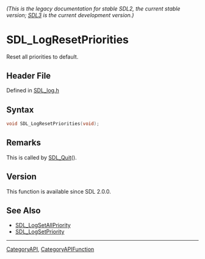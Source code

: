 ###### (This is the legacy documentation for stable SDL2, the current stable version; [SDL3](https://wiki.libsdl.org/SDL3/) is the current development version.)
# SDL_LogResetPriorities

Reset all priorities to default.

## Header File

Defined in [SDL_log.h](https://github.com/libsdl-org/SDL/blob/SDL2/include/SDL_log.h)

## Syntax

```c
void SDL_LogResetPriorities(void);

```

## Remarks

This is called by [SDL_Quit](SDL_Quit)().

## Version

This function is available since SDL 2.0.0.

## See Also

* [SDL_LogSetAllPriority](SDL_LogSetAllPriority)
* [SDL_LogSetPriority](SDL_LogSetPriority)

----
[CategoryAPI](CategoryAPI), [CategoryAPIFunction](CategoryAPIFunction)

